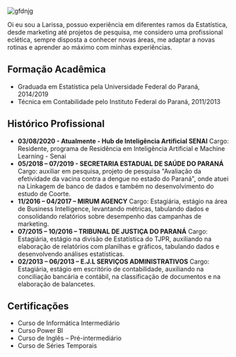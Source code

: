 ![gfdnjg](Foto-cv.jpg)

Oi eu sou a Larissa, possuo experiência em diferentes ramos da Estatística, desde marketing até projetos de pesquisa, me considero uma profissional eclética, sempre disposta a conhecer novas áreas, me adaptar a novas rotinas e aprender ao máximo com minhas experiências. 

## Formação Acadêmica

* Graduada em Estatística pela Universidade Federal do Paraná, 2014/2019
* Técnica em Contabilidade pelo Instituto Federal do Paraná, 2011/2013

## Histórico Profissional

* **03/08/2020 - Atualmente - Hub de Inteligência Artificial SENAI**
Cargo: Residente, programa de Residência em Inteligência Artificial e Machine Learning - Senai
* **05/2018 – 07/2019 - SECRETARIA ESTADUAL DE SAÚDE DO PARANÁ**
Cargo: auxiliar em pesquisa, projeto de pesquisa "Avaliação da efetividade da vacina
contra a dengue no estado do Paraná", onde atuei na Linkagem de banco de dados e
também no desenvolvimento do estudo de Coorte.
* **11/2016 – 04/2017 – MIRUM AGENCY**
Cargo: Estagiária, estágio na área de Business Intelligence, levantando métricas, tabulando
dados e consolidando relatórios sobre desempenho das campanhas de marketing.
* **07/2015 – 10/2016 – TRIBUNAL DE JUSTIÇA DO PARANÁ**
Cargo: Estagiária, estágio na divisão de Estatística do TJPR, auxiliando na elaboração de
relatórios com planilhas e gráficos, tabulando dados e desenvolvendo análises estatísticas.
* **02/2013 – 06/2013 – E.J.L SERVIÇOS ADMINISTRATIVOS**
Cargo: Estagiária, estágio em escritório de contabilidade, auxiliando na conciliação bancária
e contábil, na classificação de documentos e na elaboração de balancetes.

## Certificações

* Curso de Informática Intermediário
* Curso Power BI
* Curso de Inglês – Pré-intermediário
* Curso de Séries Temporais
